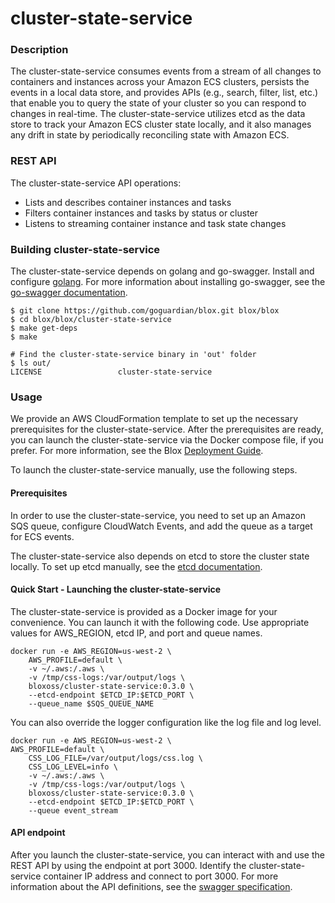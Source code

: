 
# cluster-state-service

### Description

The cluster-state-service consumes events from a stream of all changes to containers and instances across your Amazon ECS clusters, persists the events in a local data store, and provides APIs (e.g., search, filter, list, etc.) that enable you to query the state of your cluster so you can respond to changes in real-time. The cluster-state-service utilizes etcd as the data store to track your Amazon ECS cluster state locally, and it also manages any drift in state by periodically reconciling state with Amazon ECS.  

### REST API

The cluster-state-service API operations:  
*	Lists and describes container instances and tasks
*	Filters container instances and tasks by status or cluster
*	Listens to streaming container instance and task state changes

### Building cluster-state-service

The cluster-state-service depends on golang and go-swagger. Install and configure [golang](https://golang.org/doc/). For more information about installing go-swagger, see the [go-swagger documentation](https://github.com/go-swagger/go-swagger).

```
$ git clone https://github.com/goguardian/blox.git blox/blox
$ cd blox/blox/cluster-state-service
$ make get-deps
$ make

# Find the cluster-state-service binary in 'out' folder
$ ls out/
LICENSE                 cluster-state-service

```

### Usage

We provide an AWS CloudFormation template to set up the necessary prerequisites for the cluster-state-service. After the prerequisites are ready, you can launch the cluster-state-service via the Docker compose file, if you prefer. For more information, see the Blox [Deployment Guide](../deploy).

To launch the cluster-state-service manually, use the following steps.

#### Prerequisites

In order to use the cluster-state-service, you need to set up an Amazon SQS queue, configure CloudWatch Events, and add the queue as a target for ECS events.

The cluster-state-service also depends on etcd to store the cluster state locally. To set up etcd manually, see the [etcd documentation](https://github.com/coreos/etcd).

#### Quick Start - Launching the cluster-state-service

The cluster-state-service is provided as a Docker image for your convenience. You can launch it with the following code. Use appropriate values for AWS_REGION, etcd IP, and port and queue names.

```
docker run -e AWS_REGION=us-west-2 \
    AWS_PROFILE=default \
    -v ~/.aws:/.aws \
    -v /tmp/css-logs:/var/output/logs \
    bloxoss/cluster-state-service:0.3.0 \
    --etcd-endpoint $ETCD_IP:$ETCD_PORT \
    --queue_name $SQS_QUEUE_NAME
```

You can also override the logger configuration like the log file and log level.

```
docker run -e AWS_REGION=us-west-2 \
AWS_PROFILE=default \
    CSS_LOG_FILE=/var/output/logs/css.log \
    CSS_LOG_LEVEL=info \
    -v ~/.aws:/.aws \
    -v /tmp/css-logs:/var/output/logs \
    bloxoss/cluster-state-service:0.3.0 \
    --etcd-endpoint $ETCD_IP:$ETCD_PORT \
    --queue event_stream
```

#### API endpoint

After you launch the cluster-state-service, you can interact with and use the REST API by using the endpoint at port 3000. Identify the cluster-state-service container IP address and connect to port 3000. For more information about the API definitions, see the [swagger specification](swagger/v1/swagger.json).
